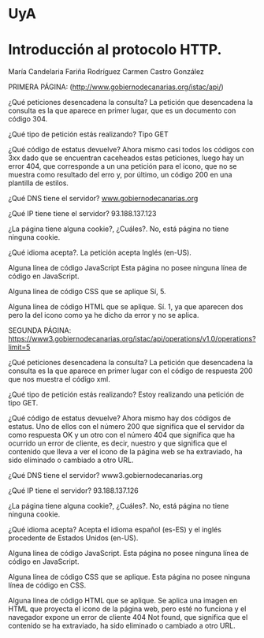 # UyA

 # Introducción al protocolo HTTP.

   María Candelaria Fariña Rodríguez
   Carmen Castro González

PRIMERA PÁGINA: (http://www.gobiernodecanarias.org/istac/api/)

   ¿Qué peticiones desencadena la consulta?
     La petición que desencadena la consulta es la que aparece en primer lugar, que es un documento con código 304.
     
   ¿Qué tipo de petición estás realizando?
     Tipo GET
     
   ¿Qué código de estatus devuelve?
     Ahora mismo casi todos los códigos con 3xx dado que se encuentran caceheados estas peticiones, luego hay un error 404, que 
     corresponde a un una petición para el icono, que no se muestra como resultado del erro y, por último, un código 200 en una 
     plantilla de estilos.
     
   ¿Qué DNS tiene el servidor?
    www.gobiernodecanarias.org
    
   ¿Qué IP tiene tiene el servidor?
     93.188.137.123
     
   ¿La página tiene alguna cookie?, ¿Cuáles?.
     No, está página no tiene ninguna cookie.
     
   ¿Qué idioma acepta?.
    La petición acepta Inglés (en-US).
    
   Alguna línea de código JavaScript
    Esta página no posee ninguna línea de código en JavaScript.
    
   Alguna línea de código CSS que se aplique
    Sí, 5.
    
   Alguna línea de código HTML que se aplique.
    Sí. 1, ya que aparecen dos pero la del icono como ya he dicho da error y no se aplica.
    
    
 SEGUNDA PÁGINA: https://www3.gobiernodecanarias.org/istac/api/operations/v1.0/operations?limit=5

   ¿Qué peticiones desencadena la consulta?
     La petición que desencadena la consulta es la que aparece en primer lugar con el código de respuesta 200 que nos             muestra el código xml.
    
   ¿Qué tipo de petición estás realizando?
     Estoy realizando una petición de tipo GET.
    
   ¿Qué código de estatus devuelve?
      Ahora mismo hay dos códigos de estatus. Uno de ellos con el número 200 que significa que el servidor da como respuesta OK y un otro con el número 404 que significa que ha ocurrido un error de cliente, es decir, nuestro y que significa que el contenido que lleva a ver el icono de la página web se ha extraviado, ha sido eliminado o cambiado a otro URL.

   ¿Qué DNS tiene el servidor?
     www3.gobiernodecanarias.org
    
   ¿Qué IP tiene el servidor?
     93.188.137.126 
    
   ¿La página tiene alguna cookie?, ¿Cuáles?. 
     No, está página no tiene ninguna cookie.
    
   ¿Qué idioma acepta? 
     Acepta el idioma español (es-ES) y el inglés procedente de Estados Unidos (en-US). 
    
   Alguna línea de código JavaScript.
     Esta página no posee ninguna línea de código en JavaScript.
    
   Alguna línea de código CSS que se aplique.
     Esta página no posee ninguna línea de código en CSS.
    
   Alguna línea de código HTML que se aplique.
     Se aplica una imagen en HTML que proyecta el icono de la página web, pero esté no funciona y el navegador expone un error de cliente 404 Not found, que significa que el contenido se ha extraviado, ha sido eliminado o cambiado a otro URL.

